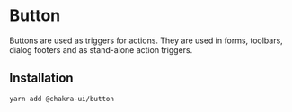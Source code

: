# Button

Buttons are used as triggers for actions. They are used in forms, toolbars,
dialog footers and as stand-alone action triggers.

## Installation

```sh
yarn add @chakra-ui/button
```
